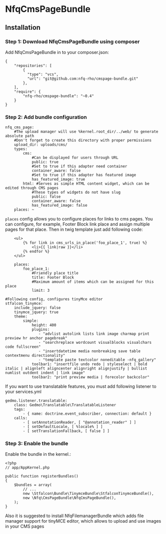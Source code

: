 NfqCmsPageBundle
=============================

## Installation

### Step 1: Download NfqCmsPageBundle using composer

Add NfqCmsPageBundle in to your composer.json:

	{
		"repositories": [
            {
              "type": "vcs",
              "url": "git@github.com:nfq-rho/cmspage-bundle.git"
            },
		],
    	"require": {
        	"nfq-rho/cmspage-bundle": "~0.4"
    	}
	}

### Step 2: Add bundle configuration

	nfq_cms_page:
        #The upload manager will use %kernel.root_dir/../web/ to generate absolute path
        #Don't forget to create this directory with proper permissions
        upload_dir: uploads/cms/
        types:
        	cms:
        		#Can be displayed for users through URL
        		public: true
        		#Set to true if this adapter need container
        		container_aware: false
        		#Set to true if this adapter has featured image
        		has_featured_image: true
			html: #Serves as simple HTML content widget, which can be edited through CMS pages
				#These types of widgets do not have slug
				public: false
				container_aware: false
				has_featured_image: false
        places: ~

`places` config allows you to configure places for links to cms pages. You can configure, for example, Footer Block link     place and assign multiple pages for that place. Then in twig template just add following code:

        <ul>
            {% for link in cms_urls_in_place('foo_place_1', true) %}
                <li>{{ link|raw }}</li>
            {% endfor %}
        </ul>

        places:
            foo_place_1:
                #Friendly place title
                title: Footer Block
                #Maximum amount of items which can be assigned for this place
                limit: 3
        
	#Following config, configures tinyMce editor
	stfalcon_tinymce:
        include_jquery: false
        tinymce_jquery: true
        theme:
            simple:
                height: 400
                plugins:
                   - "advlist autolink lists link image charmap print preview hr anchor pagebreak"
                   - "searchreplace wordcount visualblocks visualchars code fullscreen"
                   - "insertdatetime media nonbreaking save table contextmenu directionality"
                   - "template paste textcolor noneditable -nfq_gallery"
                toolbar1: "insertfile undo redo | styleselect | bold italic | alignleft aligncenter alignright alignjustify | bullist numlist outdent indent | link image"
                toolbar2: "print preview media | forecolor backcolor"

If you want to use translatable features, you must add following listener to your services.yml

	gedmo.listener.translatable:
		class: Gedmo\Translatable\TranslatableListener
		tags:
			- { name: doctrine.event_subscriber, connection: default }
		calls:
			- [ setAnnotationReader, [ "@annotation_reader" ] ]
			- [ setDefaultLocale, [ %locale% ] ]
			- [ setTranslationFallback, [ false ] ]

### Step 3: Enable the bundle

Enable the bundle in the kernel.:

	<?php
	// app/AppKernel.php

	public function registerBundles()
	{
	    $bundles = array(
        	// ...
        	new \Stfalcon\Bundle\TinymceBundle\StfalconTinymceBundle(),
        	new \Nfq\CmsPageBundle\NfqCmsPageBundle(),
    	);
	}

Also it is suggested to install NfqFilemanagerBundle which adds file manager support for tinyMCE editor, which allows
to upload and use images in your CMS pages

